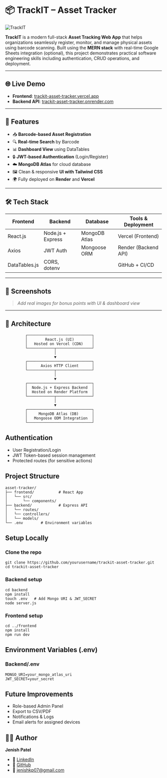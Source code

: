 # 📦 TrackIT – Asset Tracker
![TrackIT](https://github.com/user-attachments/assets/3f301e94-59d7-4bed-9897-2b4a40a33a14)


**TrackIT** is a modern full-stack **Asset Tracking Web App** that helps organizations seamlessly register, monitor, and manage physical assets using barcode scanning. Built using the **MERN stack** with real-time Google Sheets integration (optional), this project demonstrates practical software engineering skills including authentication, CRUD operations, and deployment.

---

## 🌐 Live Demo

- **Frontend**: [trackit-asset-tracker.vercel.app](https://trackit-asset-tracker.vercel.app)
- **Backend API**: [trackit-asset-tracker.onrender.com](https://trackit-asset-tracker.onrender.com)

---

## 🚀 Features

- 📥 **Barcode-based Asset Registration**
- 🔍 **Real-time Search** by Barcode
- 📊 **Dashboard View** using DataTables
- 🔒 **JWT-based Authentication** (Login/Register)
- ☁️ **MongoDB Atlas** for cloud database
- 🖼️ Clean & responsive **UI with Tailwind CSS**
- 🌍 Fully deployed on **Render** and **Vercel**

---

## 🛠️ Tech Stack

| Frontend        | Backend         | Database         | Tools & Deployment     |
|----------------|----------------|------------------|------------------------|
| React.js       | Node.js + Express | MongoDB Atlas     | Vercel (Frontend)      |
| Axios          | JWT Auth        | Mongoose ORM      | Render (Backend API)   |
| DataTables.js  | CORS, dotenv    |                  | GitHub + CI/CD         |

---

## 📸 Screenshots

> _Add real images for bonus points with UI & dashboard view_

---

## 🧠 Architecture

             ┌─────────────────────────────┐
             │        React.js (UI)        │
             │   Hosted on Vercel (CDN)    │
             └────────────┬────────────────┘
                          │
                          ▼
             ┌─────────────────────────────┐
             │      Axios HTTP Client      │
             └────────────┬────────────────┘
                          │
                          ▼
             ┌─────────────────────────────┐
             │  Node.js + Express Backend  │
             │  Hosted on Render Platform  │
             └────────────┬────────────────┘
                          │
                          ▼
             ┌─────────────────────────────┐
             │     MongoDB Atlas (DB)      │
             │   Mongoose ODM Integration  │
             └─────────────────────────────┘



## Authentication
- User Registration/Login
- JWT Token-based session management
- Protected routes (for sensitive actions)

## Project Structure

```
asset-tracker/
├── frontend/           # React App
│   └── src/
│       └── components/
├── backend/            # Express API
│   └── routes/
│   └── controllers/
│   └── models/
└── .env        # Environment variables
```
## Setup Locally


### Clone the repo
```
git clone https://github.com/yourusername/trackit-asset-tracker.git
cd trackit-asset-tracker
```

### Backend setup
```
cd backend
npm install
touch .env   # Add Mongo URI & JWT_SECRET
node server.js
```

### Frontend setup
```
cd ../frontend
npm install
npm run dev

```

##  Environment Variables (.env)

### Backend/.env
```
MONGO_URI=your_mongo_atlas_uri
JWT_SECRET=your_secret
```

## Future Improvements
- Role-based Admin Panel
- Export to CSV/PDF
- Notifications & Logs
- Email alerts for assigned devices


## 👨‍💻 Author

**Jenish Patel**

- 🔗 [LinkedIn](www.linkedin.com/in/jenish-patel-31k)
- 🐙 [GitHub](https://github.com/Jenish-Patel31)
- 📧 jenishkp07@gmail.com
